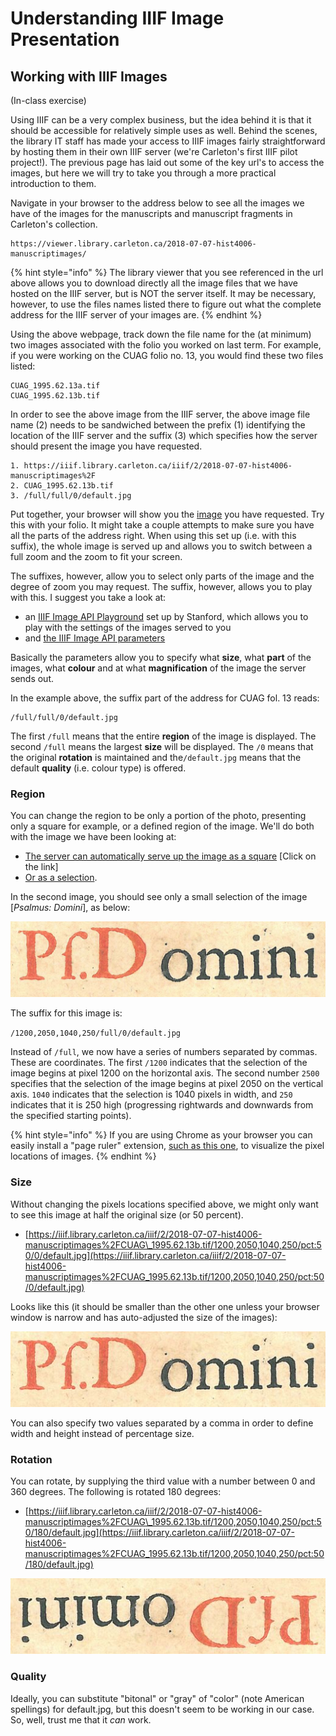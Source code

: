 # Understanding IIIF Image Presentation

## Working with IIIF Images

\(In-class exercise\)

Using IIIF can be a very complex business, but the idea behind it is that it should be accessible for relatively simple uses as well. Behind the scenes, the library IT staff has made your access to IIIF images fairly straightforward by hosting them in their own IIIF server \(we're Carleton's first IIIF pilot project!\).  The previous page has laid out some of the key url's to access the images, but here we will try to take you through a more practical introduction to them. 

Navigate in your browser to the address below to see all the images we have of the images for the manuscripts and manuscript fragments in Carleton's collection.

```
https://viewer.library.carleton.ca/2018-07-07-hist4006-manuscriptimages/
```

{% hint style="info" %}
 The library viewer that you see referenced in the url above allows you to download directly all the image files that we have hosted on the IIIF server, but is NOT the server itself. It may be necessary, however, to use the files names listed there to figure out what the complete address for the IIIF server of your images are. 
{% endhint %}

Using the above webpage, track down the file name for the \(at minimum\) two images associated with the folio you worked on last term. For example, if you were working on the CUAG folio no. 13, you would find these two files listed:

```
CUAG_1995.62.13a.tif
CUAG_1995.62.13b.tif
```

In order to see the above image from the IIIF server, the above image file name \(2\) needs to be sandwiched between the prefix \(1\) identifying the location of the IIIF server and the suffix \(3\) which specifies how the server should present the image you have requested. 

```text
1. https://iiif.library.carleton.ca/iiif/2/2018-07-07-hist4006-manuscriptimages%2F
2. CUAG_1995.62.13b.tif
3. /full/full/0/default.jpg
```

Put together, your browser will show you the [image](https://iiif.library.carleton.ca/iiif/2/2018-07-07-hist4006-manuscriptimages%2FCUAG_1995.62.13b.tif/full/full/0/default.jpg) you have requested. Try this with your folio. It might take a couple attempts to make sure you have all the parts of the address right. When using this set up \(i.e. with this suffix\), the whole image is served up and allows you to switch between a full zoom and the zoom to fit your screen. 

The suffixes, however, allow you to select only parts of the image and the degree of zoom you may request. The suffix, however, allows you to play with this. I suggest you take a look at:

*  an [IIIF Image API Playground](https://www.learniiif.org/image-api/playground) set up by Stanford, which allows you to play with the settings of the images served to you
* and [the IIIF Image API parameters](https://iiif.io/api/image/2.1/#image-information-request-uri-syntax)

Basically the parameters allow you to specify what **size**, what **part** of the images, what **colour** and at what **magnification** of the image the server sends out. 

In the example above, the suffix part of the address for CUAG fol. 13 reads:

```text
/full/full/0/default.jpg
```

The first `/full` means that the entire **region** of the image is displayed. The second `/full` means the largest **size** will be displayed. The `/0` means that the original **rotation** is maintained and the`/default.jpg` means that the default **quality** \(i.e. colour type\) is offered. 

### Region

You can change the region to be only a portion of the photo, presenting only a square for example, or a defined region of the image. We'll do both with the image we have been looking at: 

* [The server can automatically serve up the image as a square](https://iiif.library.carleton.ca/iiif/2/2018-07-07-hist4006-manuscriptimages%2FCUAG_1995.62.13b.tif/square/full/0/default.jpg) \[Click on the link\]
* [Or as a selection](https://iiif.library.carleton.ca/iiif/2/2018-07-07-hist4006-manuscriptimages%2FCUAG_1995.62.13b.tif/1200,2050,1040,250/full/0/default.jpg). 

In the second image, you should see only a small selection of the image \[_Psalmus: Domini_\], as below:

![](../.gitbook/assets/2018-07-07-hist4006-manuscriptimages_cuag_1995.62.13b.tif.jpg)

The suffix for this image is:

`/1200,2050,1040,250/full/0/default.jpg`

Instead of `/full`, we now have a series of numbers separated by commas. These are coordinates. The first `/1200` indicates that the selection of the image begins at pixel 1200 on the horizontal axis. The second number `2500` specifies that the selection of the image begins at pixel 2050 on the vertical axis. `1040` indicates that the selection is 1040 pixels in width, and `250` indicates that it is 250 high \(progressing rightwards and downwards from the specified starting points\). 

{% hint style="info" %}
If you are using Chrome as your browser you can easily install a "page ruler" extension, [such as this one](https://chrome.google.com/webstore/detail/page-ruler/emliamioobfffbgcfdchabfibonehkme), to visualize the pixel locations of images.
{% endhint %}

### Size

Without changing the pixels locations specified above, we might only want to see this image at half the original size \(or 50 percent\). 

* [https://iiif.library.carleton.ca/iiif/2/2018-07-07-hist4006-manuscriptimages%2FCUAG\_1995.62.13b.tif/1200,2050,1040,250/pct:50/0/default.jpg](https://iiif.library.carleton.ca/iiif/2/2018-07-07-hist4006-manuscriptimages%2FCUAG_1995.62.13b.tif/1200,2050,1040,250/pct:50/0/default.jpg)

Looks like this \(it should be smaller than the other one unless your browser window is narrow and has auto-adjusted the size of the images\): 

![/1200,2050,1040,250/pct:50/0/default.jpg](../.gitbook/assets/2018-07-07-hist4006-manuscriptimages_cuag_1995.62.13b.tif-1.jpg)

You can also specify two values separated by a comma in order to define width and height instead of percentage size. 

### Rotation

You can rotate, by supplying the third value with a number between 0 and 360 degrees. The following is rotated 180 degrees:

* [https://iiif.library.carleton.ca/iiif/2/2018-07-07-hist4006-manuscriptimages%2FCUAG\_1995.62.13b.tif/1200,2050,1040,250/pct:50/180/default.jpg](https://iiif.library.carleton.ca/iiif/2/2018-07-07-hist4006-manuscriptimages%2FCUAG_1995.62.13b.tif/1200,2050,1040,250/pct:50/180/default.jpg)

![1200,2050,1040,250/pct:50/180/default.jpg](../.gitbook/assets/2018-07-07-hist4006-manuscriptimages_cuag_1995.62.13b.tif-2.jpg)

### Quality

Ideally, you can substitute "bitonal" or "gray" of "color"  \(note American spellings\) for default.jpg, but this doesn't seem to be working in our case. So, well, trust me that it _can_ work. 

